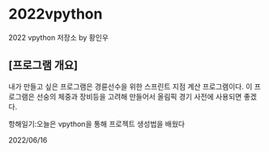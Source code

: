 # 2022vpython
2022 vpython 저장소 by 황인우 
## [프로그램 개요]
내가 만들고 싶은 프로그램은 경륜선수을 위한 스프린트 지점 계산 프로그램이다. 이 프로그램은 선숭의 체중과 장비등을 고려해 만들어서 올림픽 경기 사전에 사용되면 좋겠다. 

항해일기:오늘은 vpython을 통해 프로젝트 생성법을 배웠다 

2022/06/16

